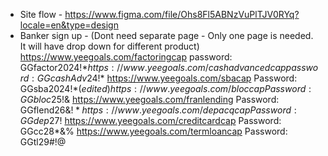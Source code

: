 - Site flow - https://www.figma.com/file/Ohs8Fl5ABNzVuPlTJV0RYq?locale=en&type=design
- Banker sign up - (Dont need separate page - Only one page is needed. It will have drop down for different product)
  https://www.yeegoals.com/factoringcap password: GGfactor2024!$*
 https://www.yeegoals.com/cashadvancedcap password: GGcashAdv24!$*
 https://www.yeegoals.com/sbacap  Password: GGsba2024!$* (edited)
 https://www.yeegoals.com/bloccap  Password: GGbloc25!$&
 https://www.yeegoals.com/franlending  Password: GGflend26&$!*
 https://www.yeegoals.com/depacqcap  Password: GGdep27%$!
 https://www.yeegoals.com/creditcardcap  Password: GGcc28*&%
 https://www.yeegoals.com/termloancap  Password: GGtl29#!@